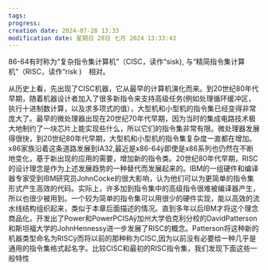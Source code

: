 ```yaml
---
tags: 
progress: 
creation date: 2024-07-28 13:33
modification date: 星期日 28日 七月 2024 13:33:43
---
```

86-64有时称为“复杂指令集计算机”（CISC，读作“sisk), 与“精简指令集计算机”（RISC，读作“risk )　相对。

从历史上看，先出现了CISC机器，它从最早的计算机演化而来。到20世纪80年代早期，随着机器设计者加入了很多新指令来支持高级任务(例如处理循环缓冲区，执行十进制数计算，以及求多项式的值），大型机和小型机的指令集已经变得非常庞大了。最早的微处理器出现在20世纪70年代早期，因为当时的集成电路技术极大地制约了一块芯片上能实现些什么，所以它们的指令集非常有限。微处理器发展得很快，到20世纪80年代早期，大型机和小型机的指令集复杂度一直都在增加。x86家族沿着这条道路发展到IA32,最近是x86-64ÿ即使是x86系列也仍然在不断地变化，基于新出现的应用的需要，增加新的指令类。20世纪80年代早期，RISC的设计理念是作为上述发展趋势的一种替代而发展起来的。IBM的一组硬件和编译器专家受到IBM研究员JohnCocke的很大影响，认为他们可以为更简单的指令集形式产生高效的代码。实际上，许多加到指令集中的高级指令很难被编译器产生，所以也很少被用到。一个较为简单的指令集可以用很少的硬件实现，能以高效的流水线结构组织起来，类似于本章后面描述的情况。直到多年以后IBM才将这个理念商品化，开发出了Power和PowerPCISAÿ加州大学伯克利分校的DavidPatterson和斯坦福大学的JohnHennessy进一步发展了RISC的概念。Patterson将这种新的机器类型命名为RISCÿ而将以前的那种称为CISC,因为以前没有必要给一种几乎是通用的指令集格式起名字。比较CISC和最初的RISC指令集，我们发现下面这些一般特性